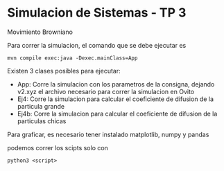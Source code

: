 # Simulacion de Sistemas - TP 3
Movimiento Browniano

Para correr la simulacion, el comando que se debe ejecutar es
```
mvn compile exec:java -Dexec.mainClass=App
```
Existen 3 clases posibles para ejecutar:
- App: Corre la simulacion con los parametros de la consigna, dejando v2.xyz el archivo necesario para correr la simulacion en Ovito
- Ej4: Corre la simulacion para calcular el coeficiente de difusion de la particula grande
- Ej4b: Corre la simulacion para calcular el coeficiente de difusion de la particulas chicas

Para graficar, es necesario tener instalado matplotlib, numpy y pandas

podemos correr los scipts solo con
```
python3 <script>
```
